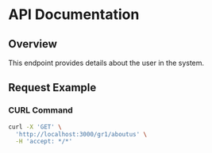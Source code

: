 # API Documentation

## Overview

This endpoint provides details about the user in the system.

## Request Example

### CURL Command

```bash
curl -X 'GET' \
  'http://localhost:3000/gr1/aboutus' \
  -H 'accept: */*'
```
